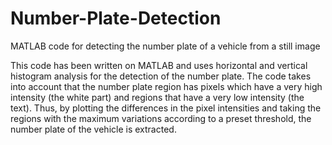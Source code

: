 # Number-Plate-Detection
MATLAB code for detecting the number plate of a vehicle from a still image

This code has been written on MATLAB and uses horizontal and vertical histogram analysis for the detection of the number plate. 
The code takes into account that the number plate region has pixels which have a very high intensity (the white part)
and regions that have a very low intensity (the text). Thus, by plotting the differences in the pixel intensities and taking
the regions with the maximum variations according to a preset threshold, the number plate of the vehicle is extracted.
